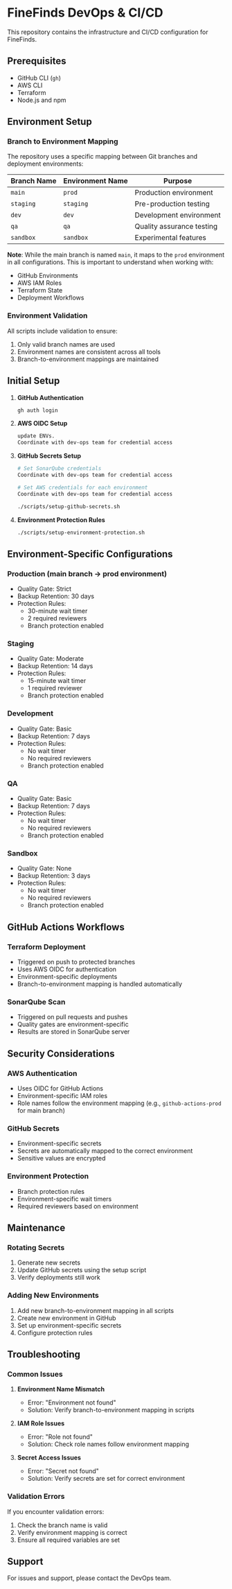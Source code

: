 # FineFinds DevOps & CI/CD

This repository contains the infrastructure and CI/CD configuration for FineFinds.

## Prerequisites

- GitHub CLI (`gh`)
- AWS CLI
- Terraform
- Node.js and npm

## Environment Setup

### Branch to Environment Mapping

The repository uses a specific mapping between Git branches and deployment environments:

| Branch Name | Environment Name | Purpose |
|-------------|------------------|---------|
| `main`      | `prod`          | Production environment |
| `staging`   | `staging`       | Pre-production testing |
| `dev`       | `dev`           | Development environment |
| `qa`        | `qa`            | Quality assurance testing |
| `sandbox`   | `sandbox`       | Experimental features |

**Note**: While the main branch is named `main`, it maps to the `prod` environment in all configurations. This is important to understand when working with:
- GitHub Environments
- AWS IAM Roles
- Terraform State
- Deployment Workflows

### Environment Validation

All scripts include validation to ensure:
1. Only valid branch names are used
2. Environment names are consistent across all tools
3. Branch-to-environment mappings are maintained

## Initial Setup

1. **GitHub Authentication**
   ```bash
   gh auth login
   ```

2. **AWS OIDC Setup**
   ```bash
   update ENVs.
   Coordinate with dev-ops team for credential access
   ```

3. **GitHub Secrets Setup**
   ```bash
   # Set SonarQube credentials
   Coordinate with dev-ops team for credential access

   # Set AWS credentials for each environment
   Coordinate with dev-ops team for credential access

   ./scripts/setup-github-secrets.sh
   ```

4. **Environment Protection Rules**
   ```bash
   ./scripts/setup-environment-protection.sh
   ```

## Environment-Specific Configurations

### Production (main branch → prod environment)
- Quality Gate: Strict
- Backup Retention: 30 days
- Protection Rules:
  - 30-minute wait timer
  - 2 required reviewers
  - Branch protection enabled

### Staging
- Quality Gate: Moderate
- Backup Retention: 14 days
- Protection Rules:
  - 15-minute wait timer
  - 1 required reviewer
  - Branch protection enabled

### Development
- Quality Gate: Basic
- Backup Retention: 7 days
- Protection Rules:
  - No wait timer
  - No required reviewers
  - Branch protection enabled

### QA
- Quality Gate: Basic
- Backup Retention: 7 days
- Protection Rules:
  - No wait timer
  - No required reviewers
  - Branch protection enabled

### Sandbox
- Quality Gate: None
- Backup Retention: 3 days
- Protection Rules:
  - No wait timer
  - No required reviewers
  - Branch protection enabled

## GitHub Actions Workflows

### Terraform Deployment
- Triggered on push to protected branches
- Uses AWS OIDC for authentication
- Environment-specific deployments
- Branch-to-environment mapping is handled automatically

### SonarQube Scan
- Triggered on pull requests and pushes
- Quality gates are environment-specific
- Results are stored in SonarQube server

## Security Considerations

### AWS Authentication
- Uses OIDC for GitHub Actions
- Environment-specific IAM roles
- Role names follow the environment mapping (e.g., `github-actions-prod` for main branch)

### GitHub Secrets
- Environment-specific secrets
- Secrets are automatically mapped to the correct environment
- Sensitive values are encrypted

### Environment Protection
- Branch protection rules
- Environment-specific wait timers
- Required reviewers based on environment

## Maintenance

### Rotating Secrets
1. Generate new secrets
2. Update GitHub secrets using the setup script
3. Verify deployments still work

### Adding New Environments
1. Add new branch-to-environment mapping in all scripts
2. Create new environment in GitHub
3. Set up environment-specific secrets
4. Configure protection rules

## Troubleshooting

### Common Issues

1. **Environment Name Mismatch**
   - Error: "Environment not found"
   - Solution: Verify branch-to-environment mapping in scripts

2. **IAM Role Issues**
   - Error: "Role not found"
   - Solution: Check role names follow environment mapping

3. **Secret Access Issues**
   - Error: "Secret not found"
   - Solution: Verify secrets are set for correct environment

### Validation Errors

If you encounter validation errors:
1. Check the branch name is valid
2. Verify environment mapping is correct
3. Ensure all required variables are set

## Support

For issues and support, please contact the DevOps team. 